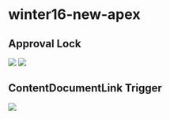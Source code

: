 # winter16-new-apex
## Approval Lock
<img src="http://f.st-hatena.com/images/fotolife/t/tyoshikawa1106/20151015/20151015184850.png" />

<img src="http://f.st-hatena.com/images/fotolife/t/tyoshikawa1106/20151015/20151015184851.png" />

## ContentDocumentLink Trigger
<img src="http://cdn-ak.f.st-hatena.com/images/fotolife/t/tyoshikawa1106/20151004/20151004213404.png" />
